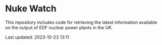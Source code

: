 # Nuke Watch

This repository includes code for retrieving the latest information available on the output of EDF nuclear power plants in the UK.

Last updated: 2023-10-23 13:11